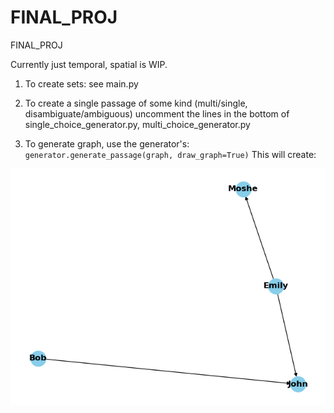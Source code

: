 # FINAL_PROJ
FINAL_PROJ


Currently just temporal, spatial is WIP. 

1. To create sets: see main.py


2. To create a single passage of some kind (multi/single, disambiguate/ambiguous)
    uncomment the lines in the bottom of single_choice_generator.py, multi_choice_generator.py



3. To generate graph, use the generator's:
    `generator.generate_passage(graph, draw_graph=True)`
This will create:

![img.png](img.png)
